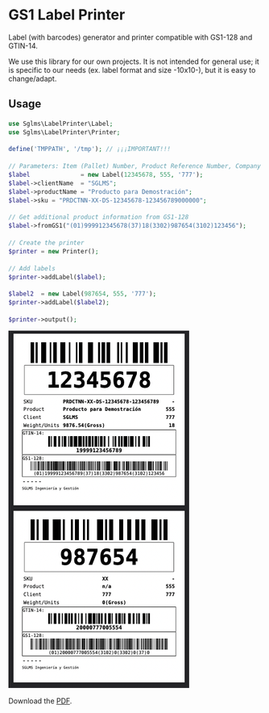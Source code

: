 # GS1 Label Printer

Label (with barcodes) generator and printer compatible with GS1-128 and GTIN-14.

We use this library for our own projects. It is not intended for general use; it is specific to our needs (ex. label format and size -10x10-), but it is easy to change/adapt.

## Usage

```php
use Sglms\LabelPrinter\Label;
use Sglms\LabelPrinter\Printer;

define('TMPPATH', '/tmp'); // ¡¡¡IMPORTANT!!!

// Parameters: Item (Pallet) Number, Product Reference Number, Company Prefix
$label              = new Label(12345678, 555, '777');
$label->clientName  = "SGLMS";
$label->productName = "Producto para Demostración";
$label->sku = "PRDCTNN-XX-DS-12345678-123456789000000";

// Get additional product information from GS1-128
$label->fromGS1("(01)999912345678(37)18(3302)987654(3102)123456");

// Create the printer
$printer = new Printer();

// Add labels
$printer->addLabel($label);

$label2  = new Label(987654, 555, '777');
$printer->addLabel($label2);

$printer->output();
```

![barcode](resources/output.png "Generated barcode")

Download the [PDF](resources/output.pdf).
